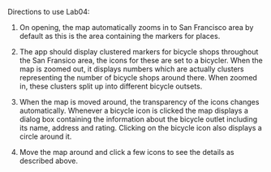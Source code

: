 Directions to use Lab04:
1. On opening, the map automatically zooms in to San Francisco area by default as this is the area containing the markers for places.

2. The app should display clustered markers for bicycle shops throughout the San Fransico area, the icons for these are set to a bicycler. When the map is zoomed out, it displays numbers which are actually clusters representing the number of bicycle shops around there. When zoomed in, these clusters split up into different bicycle outsets.

3. When the map is moved around, the transparency of the icons changes automatically. Whenever a bicycle icon is clicked the map displays a dialog box containing the information about the bicycle outlet including its name, address and rating. Clicking on the bicycle icon also displays a circle around it.

4. Move the map around and click a few icons to see the details as described above.